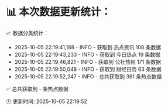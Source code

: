 📊 本次数据更新统计：
==========================

📈 数据分类统计：
- 2025-10-05 22:19:41,188 - INFO - 获取到 热点资讯 108 条数据
- 2025-10-05 22:19:43,233 - INFO - 获取到 今日热点 19 条数据
- 2025-10-05 22:19:46,821 - INFO - 获取到 公社热帖 171 条数据
- 2025-10-05 22:19:50,048 - INFO - 获取到 财经日历 63 条数据
- 2025-10-05 22:19:52,247 - INFO - 总共获取到 361 条热点数据

✅ 总共获取到 - 条热点数据

🕐 更新时间: 2025-10-05 22:19:52
